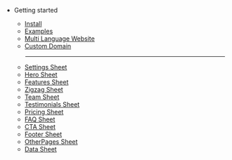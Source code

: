 - Getting started

  - [Install](install.md)
  - [Examples](examples.md)
  - [Multi Language Website](multilang.md)
  - [Custom Domain](customdomain.md)
    <hr style="border: 1px solid #efefef;">
  - [Settings Sheet](settings.md)
  - [Hero Sheet](hero.md)
  - [Features Sheet](features.md)
  - [Zigzag Sheet](zigzag.md)
  - [Team Sheet](team.md)
  - [Testimonials Sheet](testimonials.md)
  - [Pricing Sheet](pricing.md)
  - [FAQ Sheet](faq.md)
  - [CTA Sheet](cta.md)
  - [Footer Sheet](footer.md)
  - [OtherPages Sheet](otherpages.md)
  - [Data Sheet](data.md)
